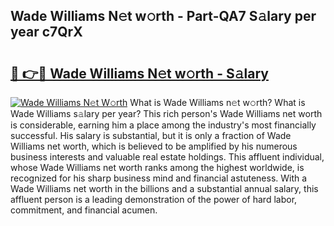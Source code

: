## Wade Williams N𝚎t w𝚘rth - Part-QA7 S𝚊lary per year c7QrX

# <h2><a href="http://gc0waz.nevu.top/?p=Wade+Williams">🔗 👉🔴 Wade Williams N𝚎t w𝚘rth - S𝚊lary</a></h2>

[![Wade Williams N𝚎t W𝚘rth](https://i.imgur.com/Oavwk0R.jpeg)](http://gc0waz.nevu.top/?p=Wade+Williams)
What is Wade Williams n𝚎t w𝚘rth? What is Wade Williams s𝚊lary per year?
This rich person's Wade Williams net worth is considerable, earning him a place among the industry's most financially successful. His salary is substantial, but it is only a fraction of Wade Williams net worth, which is believed to be amplified by his numerous business interests and valuable real estate holdings. This affluent individual, whose Wade Williams net worth ranks among the highest worldwide, is recognized for his sharp business mind and financial astuteness. With a Wade Williams net worth in the billions and a substantial annual salary, this affluent person is a leading demonstration of the power of hard labor, commitment, and financial acumen.
